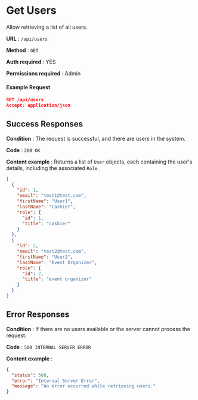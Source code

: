 # Get Users

Allow retrieving a list of all users.

**URL** : `/api/users`

**Method** : `GET`

**Auth required** : YES

**Permissions required** : Admin

#### Example Request

```json
GET /api/users
Accept: application/json
```

## Success Responses

**Condition** : The request is successful, and there are users in the system.

**Code** : `200 OK`

**Content example** : Returns a list of `User` objects, each containing the user's details, including the associated `Role`.

```json
[
  {
    "id": 1,
    "email": "test1@test.com",
    "firstName": "User1",
    "lastName": "Cashier",
    "role": {
      "id": 1,
      "title": "cashier"
    }
  },
  {
    "id": 2,
    "email": "test2@test.com",
    "firstName": "User2",
    "lastName": "Event Organizer",
    "role": {
      "id": 2,
      "title": "event organizer"
    }
  }
]
```

## Error Responses

**Condition** : If there are no users available or the server cannot process the request.

**Code** : `500 INTERNAL SERVER ERROR`

**Content example** :

```json
{
  "status": 500,
  "error": "Internal Server Error",
  "message": "An error occurred while retrieving users."
}
```
